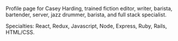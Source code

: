 Profile page for Casey Harding, trained fiction editor, writer, barista, bartender, server, jazz drummer, barista, and full stack specialist.

Specialties: React, Redux, Javascript, Node, Express, Ruby, Rails, HTML/CSS.
